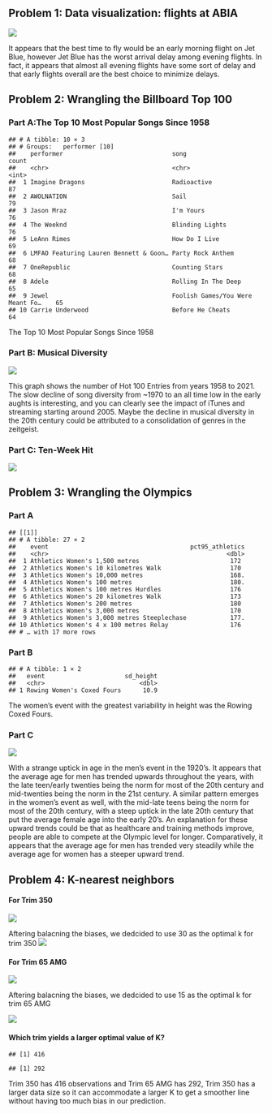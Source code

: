 ## Problem 1: Data visualization: flights at ABIA

![](Blake_Jayme_Exercise1_files/figure-markdown_strict/Q1-1.png)

It appears that the best time to fly would be an early morning flight on
Jet Blue, however Jet Blue has the worst arrival delay among evening
flights. In fact, it appears that almost all evening flights have some
sort of delay and that early flights overall are the best choice to
minimize delays.

## Problem 2: Wrangling the Billboard Top 100

### Part A:The Top 10 Most Popular Songs Since 1958

    ## # A tibble: 10 × 3
    ## # Groups:   performer [10]
    ##    performer                              song                             count
    ##    <chr>                                  <chr>                            <int>
    ##  1 Imagine Dragons                        Radioactive                         87
    ##  2 AWOLNATION                             Sail                                79
    ##  3 Jason Mraz                             I'm Yours                           76
    ##  4 The Weeknd                             Blinding Lights                     76
    ##  5 LeAnn Rimes                            How Do I Live                       69
    ##  6 LMFAO Featuring Lauren Bennett & Goon… Party Rock Anthem                   68
    ##  7 OneRepublic                            Counting Stars                      68
    ##  8 Adele                                  Rolling In The Deep                 65
    ##  9 Jewel                                  Foolish Games/You Were Meant Fo…    65
    ## 10 Carrie Underwood                       Before He Cheats                    64

The Top 10 Most Popular Songs Since 1958

### Part B: Musical Diversity

![](Blake_Jayme_Exercise1_files/figure-markdown_strict/2B-1.png)

This graph shows the number of Hot 100 Entries from years 1958 to 2021.
The slow decline of song diversity from ~1970 to an all time low in the
early aughts is interesting, and you can clearly see the impact of
iTunes and streaming starting around 2005. Maybe the decline in musical
diversity in the 20th century could be attributed to a consolidation of
genres in the zeitgeist.

### Part C: Ten-Week Hit

![](Blake_Jayme_Exercise1_files/figure-markdown_strict/2C-1.png)

## Problem 3: Wrangling the Olympics

### Part A

    ## [[1]]
    ## # A tibble: 27 × 2
    ##    event                                       pct95_athletics
    ##    <chr>                                                 <dbl>
    ##  1 Athletics Women's 1,500 metres                         172 
    ##  2 Athletics Women's 10 kilometres Walk                   170 
    ##  3 Athletics Women's 10,000 metres                        168.
    ##  4 Athletics Women's 100 metres                           180.
    ##  5 Athletics Women's 100 metres Hurdles                   176 
    ##  6 Athletics Women's 20 kilometres Walk                   173 
    ##  7 Athletics Women's 200 metres                           180 
    ##  8 Athletics Women's 3,000 metres                         170 
    ##  9 Athletics Women's 3,000 metres Steeplechase            177.
    ## 10 Athletics Women's 4 x 100 metres Relay                 176 
    ## # … with 17 more rows

### Part B

    ## # A tibble: 1 × 2
    ##   event                      sd_height
    ##   <chr>                          <dbl>
    ## 1 Rowing Women's Coxed Fours      10.9

The women’s event with the greatest variability in height was the Rowing
Coxed Fours.

### Part C

![](Blake_Jayme_Exercise1_files/figure-markdown_strict/3C-1.png)

With a strange uptick in age in the men’s event in the 1920’s. It
appears that the average age for men has trended upwards throughout the
years, with the late teen/early twenties being the norm for most of the
20th century and mid-twenties being the norm in the 21st century. A
similar pattern emerges in the women’s event as well, with the mid-late
teens being the norm for most of the 20th century, with a steep uptick
in the late 20th century that put the average female age into the early
20’s. An explanation for these upward trends could be that as healthcare
and training methods improve, people are able to compete at the Olympic
level for longer. Comparatively, it appears that the average age for men
has trended very steadily while the average age for women has a steeper
upward trend.

## Problem 4: K-nearest neighbors

#### For Trim 350

![](Blake_Jayme_Exercise1_files/figure-markdown_strict/unnamed-chunk-1-1.png)

Aftering balacning the biases, we dedcided to use 30 as the optimal k
for trim 350
![](Blake_Jayme_Exercise1_files/figure-markdown_strict/prediction%20plot-1.png)

#### For Trim 65 AMG

![](Blake_Jayme_Exercise1_files/figure-markdown_strict/unnamed-chunk-2-1.png)

Aftering balacning the biases, we dedcided to use 15 as the optimal k
for trim 65 AMG

![](Blake_Jayme_Exercise1_files/figure-markdown_strict/plot%20trim%2065AMG-1.png)

#### Which trim yields a larger optimal value of K?

    ## [1] 416

    ## [1] 292

Trim 350 has 416 observations and Trim 65 AMG has 292, Trim 350 has a
larger data size so it can accommodate a larger K to get a smoother line
without having too much bias in our prediction.
